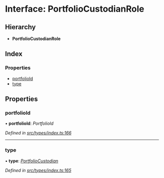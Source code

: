 # Interface: PortfolioCustodianRole

## Hierarchy

* **PortfolioCustodianRole**

## Index

### Properties

* [portfolioId](portfoliocustodianrole.md#portfolioid)
* [type](portfoliocustodianrole.md#type)

## Properties

###  portfolioId

• **portfolioId**: *PortfolioId*

*Defined in [src/types/index.ts:166](https://github.com/PolymathNetwork/polymesh-sdk/blob/524b0225/src/types/index.ts#L166)*

___

###  type

• **type**: *[PortfolioCustodian](../enums/roletype.md#portfoliocustodian)*

*Defined in [src/types/index.ts:165](https://github.com/PolymathNetwork/polymesh-sdk/blob/524b0225/src/types/index.ts#L165)*
